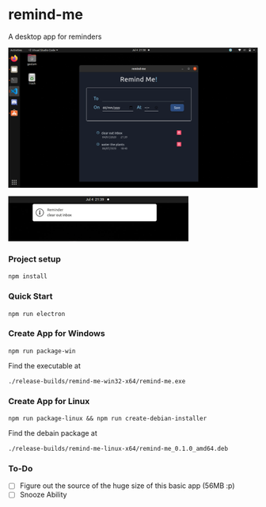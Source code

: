 # remind-me

A desktop app for reminders

![App Image](public/img/app.png)

![Reminder Notification Image](public/img/reminder-notification.png)

### Project setup
```
npm install
```

### Quick Start
```
npm run electron
```

### Create App for Windows
```
npm run package-win
```

Find the executable at 

```
./release-builds/remind-me-win32-x64/remind-me.exe
```

### Create App for Linux
```
npm run package-linux && npm run create-debian-installer
```

Find the debain package at 
```
./release-builds/remind-me-linux-x64/remind-me_0.1.0_amd64.deb
```

### To-Do
- [ ] Figure out the source of the huge size of this basic app (56MB :p)
- [ ] Snooze Ability
